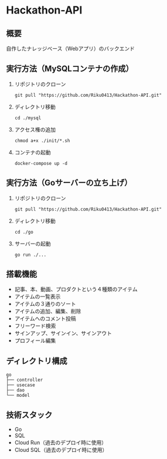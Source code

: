 # Hackathon-API

## 概要

自作したナレッジベース（Webアプリ）のバックエンド

## 実行方法（MySQLコンテナの作成）

1. リポジトリのクローン
   ```
   git pull "https://github.com/Riku0413/Hackathon-API.git"
   ```
2. ディレクトリ移動
   ```
   cd ./mysql
   ```
3. アクセス権の追加
   ```
   chmod a+x ./init/*.sh
   ```

4. コンテナの起動
   ```
   docker-compose up -d
   ```

## 実行方法（Goサーバーの立ち上げ）

1. リポジトリのクローン
   ```
   git pull "https://github.com/Riku0413/Hackathon-API.git"
   ```
2. ディレクトリ移動
   ```
   cd ./go
   ```
3. サーバーの起動
   ```
   go run ./...
   ```
   
## 搭載機能

- 記事、本、動画、プロダクトという４種類のアイテム
- アイテムの一覧表示
- アイテムの３通りのソート
- アイテムの追加、編集、削除
- アイテムへのコメント投稿
- フリーワード検索
- サインアップ、サインイン、サインアウト
- プロフィール編集

## ディレクトリ構成
```
go
├── controller
├── usecase
├── dao
└── model
```

## 技術スタック

- Go
- SQL
- Cloud Run（過去のデプロイ時に使用）
- Cloud SQL（過去のデプロイ時に使用）
